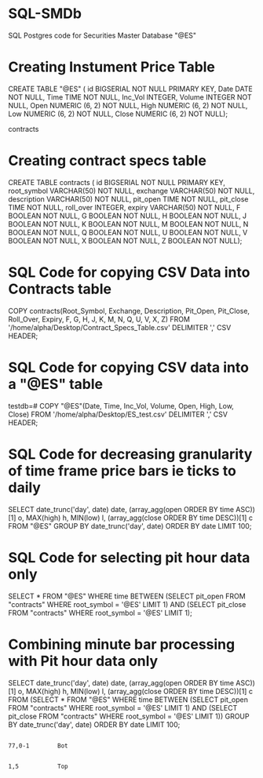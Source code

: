 # SQL-SMDb
SQL Postgres code for Securities Master Database
"@ES"

Creating Instument Price Table
========================================

CREATE TABLE "@ES" (
id BIGSERIAL NOT NULL PRIMARY KEY,
Date DATE NOT NULL,
Time TIME NOT NULL,
Inc_Vol INTEGER,
Volume INTEGER NOT NULL,
Open NUMERIC (6, 2) NOT NULL,
High NUMERIC (6, 2) NOT NULL,
Low NUMERIC (6, 2) NOT NULL,
Close NUMERIC (6, 2) NOT NULL);


contracts

Creating contract specs table
=============================================

CREATE TABLE contracts (
id BIGSERIAL NOT NULL PRIMARY KEY,
root_symbol VARCHAR(50) NOT NULL,
exchange VARCHAR(50) NOT NULL,
description VARCHAR(50) NOT NULL,
pit_open TIME NOT NULL,
pit_close TIME NOT NULL,
roll_over INTEGER,
expiry VARCHAR(50) NOT NULL,
F BOOLEAN NOT NULL,
G BOOLEAN NOT NULL,
H BOOLEAN NOT NULL,
J BOOLEAN NOT NULL,
K BOOLEAN NOT NULL,
M BOOLEAN NOT NULL,
N BOOLEAN NOT NULL,
Q BOOLEAN NOT NULL,
U BOOLEAN NOT NULL,
V BOOLEAN NOT NULL,
X BOOLEAN NOT NULL,
Z BOOLEAN NOT NULL);

SQL Code for copying CSV Data into Contracts table
=================================================

COPY contracts(Root_Symbol, Exchange, Description, Pit_Open, Pit_Close, Roll_Over, Expiry, F, G, H, J, K, M, N, Q, U, V, X, Z) FROM '/home/alpha/Desktop/Contract_Specs_Table.csv' DELIMITER ',' CSV HEADER;

SQL Code for copying CSV data into a "@ES" table
================================================

testdb=# COPY "@ES"(Date, Time, Inc_Vol, Volume, Open, High, Low, Close) FROM '/home/alpha/Desktop/ES_test.csv' DELIMITER ',' CSV HEADER;


SQL Code for decreasing granularity of time frame price bars ie ticks to daily
==============================================================================

SELECT date_trunc('day', date) date, (array_agg(open ORDER BY time ASC))[1] o,
MAX(high) h, MIN(low) l, (array_agg(close ORDER BY time DESC))[1] c
FROM "@ES"
GROUP BY date_trunc('day', date) ORDER BY date LIMIT 100;

SQL Code for selecting pit hour data only
=======================================================================

SELECT * FROM "@ES" WHERE time BETWEEN (SELECT pit_open FROM "contracts" WHERE root_symbol = '@ES' LIMIT 1) AND (SELECT pit_close FROM "contracts" WHERE root_symbol = '@ES' LIMIT 1);

Combining minute bar processing with Pit hour data only
======================================================================

SELECT date_trunc('day', date) date, (array_agg(open ORDER BY time ASC))[1] o,
MAX(high) h, MIN(low) l, (array_agg(close ORDER BY time DESC))[1] c
FROM (SELECT * FROM "@ES" WHERE time BETWEEN (SELECT pit_open FROM "contracts" WHERE root_symbol = '@ES' LIMIT 1) AND (SELECT pit_close FROM "contracts" WHERE root_symbol = '@ES' LIMIT 1))
GROUP BY date_trunc('day', date) ORDER BY date LIMIT 100;


                                                                                                                        77,0-1        Bot

                                                                                                                        1,5           Top
